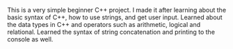 This is a very simple beginner C++ project. I made it after learning about the basic syntax of C++, how to use strings, and get user input. Learned about the data types in C++ and operators such as arithmetic, logical and relational. Learned the syntax of string concatenation and printing to the console as well.